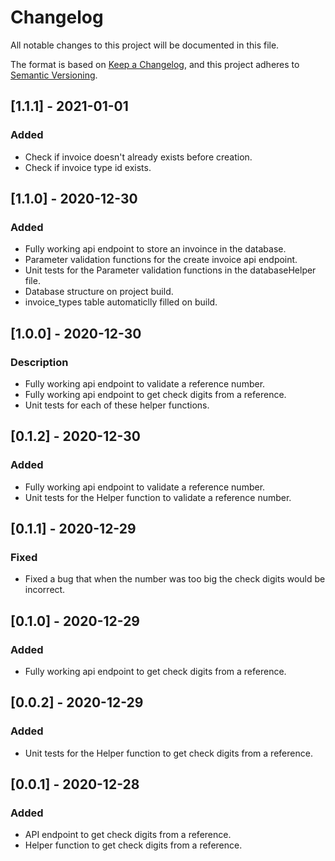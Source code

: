 # Changelog

All notable changes to this project will be documented in this file.

The format is based on [Keep a Changelog](https://keepachangelog.com/en/1.0.0/),
and this project adheres to [Semantic Versioning](https://semver.org/spec/v2.0.0.html).

## [1.1.1] - 2021-01-01

### Added

- Check if invoice doesn't already exists before creation.
- Check if invoice type id exists. 

## [1.1.0] - 2020-12-30

### Added

- Fully working api endpoint to store an invoince in the database.
- Parameter validation functions for the create invoice api endpoint.
- Unit tests for the Parameter validation functions in the databaseHelper file.
- Database structure on project build.
- invoice_types table automaticlly filled on build.

## [1.0.0] - 2020-12-30

### Description

- Fully working api endpoint to validate a reference number.
- Fully working api endpoint to get check digits from a reference.
- Unit tests for each of these helper functions. 

## [0.1.2] - 2020-12-30

### Added

- Fully working api endpoint to validate a reference number.
- Unit tests for the Helper function to validate a reference number.

## [0.1.1] - 2020-12-29

### Fixed

- Fixed a bug that when the number was too big the check digits would be incorrect.

## [0.1.0] - 2020-12-29

### Added

- Fully working api endpoint to get check digits from a reference.

## [0.0.2] - 2020-12-29

### Added

- Unit tests for the Helper function to get check digits from a reference.

## [0.0.1] - 2020-12-28

### Added

- API endpoint to get check digits from a reference.
- Helper function to get check digits from a reference.
